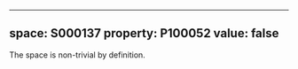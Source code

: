   ---
  space: S000137
  property: P100052
  value: false
  ---
  
  The space is non-trivial by definition.

